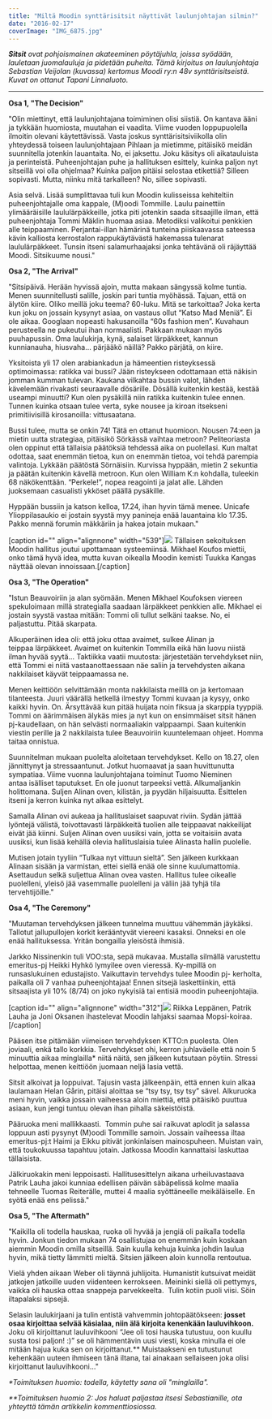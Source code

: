 ```yaml
---
title: "Miltä Moodin synttärisitsit näyttivät laulunjohtajan silmin?"
date: "2016-02-17"
coverImage: "IMG_6875.jpg"
---
```


_**Sitsit** ovat pohjoismainen akateeminen pöytäjuhla, joissa syödään, lauletaan juomalauluja ja pidetään puheita. Tämä kirjoitus on laulunjohtaja Sebastian Veijolan (kuvassa) kertomus Moodi ry:n 48v synttärisitseistä. Kuvat on ottanut Tapani Linnaluoto._

* * *

**Osa 1, "The Decision"**

"Olin miettinyt, että laulunjohtajana toimiminen olisi siistiä. On kantava ääni ja tykkään huomiosta, muutahan ei vaadita. Viime vuoden loppupuolella ilmoitin olevani käytettävissä. Vasta joskus synttärisitsiviikolla olin yhteydessä toiseen laulunjohtajaan Pihlaan ja mietimme, pitäisikö meidän suunnitella jotenkin lauantaita. No, ei jaksettu. Joku käsitys oli aikatauluista ja perinteistä. Puheenjohtajan puhe ja hallituksen esittely, kuinka paljon nyt sitseillä voi olla ohjelmaa? Kuinka paljon pitäisi selostaa etikettiä? Silleen sopivasti. Mutta, niinku mitä tarkalleen? No, sillee sopivasti.

Asia selvä. Lisää sumplittavaa tuli kun Moodin kulisseissa kehiteltiin puheenjohtajalle oma kappale, (M)oodi Tommille. Laulu painettiin ylimääräisille laululärpäkkeille, jotka piti jotenkin saada sitsaajille ilman, että puheenjohtaja Tommi Mäklin huomaa asiaa. Metodiksi valikoitui penkkien alle teippaaminen. Perjantai-illan hämärinä tunteina piiskaavassa sateessa kävin kalliosta kerrostalon rappukäytävästä hakemassa tulenarat laululärpäkkeet. Tunsin itseni salamurhaajaksi jonka tehtävänä oli räjäyttää Moodi. Sitsikuume nousi."

**Osa 2, "The Arrival"**

"Sitsipäivä. Herään hyvissä ajoin, mutta makaan sängyssä kolme tuntia. Menen suunnitellusti salille, joskin pari tuntia myöhässä. Tajuan, että on älytön kiire. Oliko meillä joku teema? 60-luku. Mitä se tarkoittaa? Joka kerta kun joku on jossain kysynyt asiaa, on vastaus ollut “Katso Mad Meniä”. Ei ole aikaa. Googlaan nopeasti hakusanoilla “60s fashion men”. Kuvahaun perusteella ne pukeutui ihan normaalisti. Pakkaan mukaan myös puuhapussin. Oma laulukirja, kynä, salaiset lärpäkkeet, kannun kunnianauha, hiusvaha… pärjääkö näillä? Pakko pärjätä, on kiire.

Yksitoista yli 17 olen arabiankadun ja hämeentien risteyksessä optimoimassa: ratikka vai bussi? Jään risteykseen odottamaan että näkisin jomman kumman tulevan. Kaukana vilkahtaa bussin valot, lähden kävelemään rivakasti seuraavalle dösärille. Dösällä kuitenkin kestää, kestää useampi minuutti? Kun olen pysäkillä niin ratikka kuitenkin tulee ennen. Tunnen kuinka otsaan tulee verta, syke nousee ja kiroan itsekseni primitiivisillä kirosanoilla: vittusaatana.

Bussi tulee, mutta se onkin 74! Tätä en ottanut huomioon. Nousen 74:een ja mietin uutta strategiaa, pitäisikö Sörkässä vaihtaa metroon? Peliteoriasta olen oppinut että tällaisia päätöksiä tehdessä aika on puolellasi. Kun maltat odottaa, saat enemmän tietoa, kun on enemmän tietoa, voi tehdä parempia valintoja. Lykkään päätöstä Sörnäisiin. Kurvissa hyppään, mietin 2 sekuntia ja päätän kuitenkin kävellä metroon. Kun olen William K:n kohdalla, tuleekin 68 näkökenttään. “Perkele!”, nopea reagointi ja jalat alle. Lähden juoksemaan casualisti ykköset päällä pysäkille.

Hyppään bussiin ja katson kelloa, 17.24, ihan hyvin tämä menee. Unicafe Ylioppilasaukio ei jostain syystä myy panineja enää lauantaina klo 17.35. Pakko mennä forumin mäkkäriin ja hakea jotain mukaan."

\[caption id="" align="alignnone" width="539"\]![](https://dl.dropboxusercontent.com/u/80503462/Moodin%20sitsit/IMG_6772.jpg) Tällaisen sekoituksen Moodin hallitus joutui upottamaan systeemiinsä. Mikhael Koufos miettii, onko tämä hyvä idea, mutta kuvan oikealla Moodin kemisti Tuukka Kangas näyttää olevan innoissaan.\[/caption\]

**Osa 3, "The Operation"**

"Istun Beauvoiriin ja alan syömään. Menen Mikhael Koufoksen viereen spekuloimaan millä strategialla saadaan lärpäkkeet penkkien alle. Mikhael ei jostain syystä vastaa mitään: Tommi oli tullut selkäni taakse. No, ei paljastuttu. Pitää skarpata.

Alkuperäinen idea oli: että joku ottaa avaimet, sulkee Alinan ja teippaa lärpäkkeet. Avaimet on kuitenkin Tommilla eikä hän luovu niistä ilman hyvää syytä… Taktiikka vaatii muutosta: järjestetään tervehdykset niin, että Tommi ei niitä vastaanottaessaan näe saliin ja tervehdysten aikana nakkilaiset käyvät teippaamassa ne.

Menen keittiöön selvittämään monta nakkilaista meillä on ja kertomaan tilanteesta. Juuri väärällä hetkellä ilmestyy Tommi kuvaan ja kysyy, onko kaikki hyvin. On. Ärsyttävää kun pitää huijata noin fiksua ja skarppia tyyppiä. Tommi on äärimmäisen älykäs mies ja nyt kun on ensimmäiset sitsit hänen pj-kaudellaan, on hän selvästi normaaliakin valppaampi. Saan kuitenkin viestin perille ja 2 nakkilaista tulee Beauvoiriin kuuntelemaan ohjeet. Homma taitaa onnistua.

Suunnitelman mukaan puolelta aloitetaan tervehdykset. Kello on 18.27, olen jännittynyt ja stressaantunut. Jotkut huomaavat ja saan huvittunutta sympatiaa. Viime vuonna laulunjohtajana toiminut Tuomo Nieminen antaa isälliset taputukset. En ole juonut tarpeeksi vettä. Alkumaljankin holittomana. Suljen Alinan oven, kilistän, ja pyydän hiljaisuutta. Esittelen itseni ja kerron kuinka nyt alkaa esittelyt.

Samalla Alinan ovi aukeaa ja hallituslaiset saapuvat riviin. Sydän jättää lyöntejä välistä, toivottavasti lärpäkkeitä tuolien alle teippaavat nakkeilijat eivät jää kiinni. Suljen Alinan oven uusiksi vain, jotta se voitaisiin avata uusiksi, kun lisää kehällä olevia hallituslaisia tulee Alinasta hallin puolelle.

Mutisen jotain tyyliin “Tulkaa nyt vittuun sieltä”. Sen jälkeen kurkkaan Alinaan sisään ja varmistan, ettei siellä enää ole sinne kuulumattomia. Asettaudun selkä suljettua Alinan ovea vasten. Hallitus tulee oikealle puolelleni, yleisö jää vasemmalle puolelleni ja väliin jää tyhjä tila tervehtijöille."

**Osa 4, "The Ceremony"**

"Muutaman tervehdyksen jälkeen tunnelma muuttuu vähemmän jäykäksi. Tallotut jallupullojen korkit kerääntyvät viereeni kasaksi. Onneksi en ole enää hallituksessa. Yritän bongailla yleisöstä ihmisiä.

Jarkko Nissinenkin tuli VOO:sta, sepä mukavaa. Mustalla silmällä varustettu emeritus-pj Heikki Hyhkö lymyilee oven vieressä. Ky-mpillä on runsaslukuinen edustajisto. Vaikuttavin tervehdys tulee Moodin pj- kerholta, paikalla oli 7 vanhaa puheenjohtajaa! Ennen sitsejä laskettiinkin, että sitsaajista yli 10% (8/74) on joko nykyisiä tai entisiä moodin puheenjohtajia.

\[caption id="" align="alignnone" width="312"\]![](https://dl.dropboxusercontent.com/u/80503462/Moodin%20sitsit/IMG_6792.jpg) Riikka Leppänen, Patrik Lauha ja Joni Oksanen ihastelevat Moodin lahjaksi saamaa Mopsi-koiraa.\[/caption\]

Pääsen itse pitämään viimeisen tervehdyksen KTTO:n puolesta. Olen joviaali, enkä tallo korkkia. Tervehdykset ohi, kerron juhlaväelle että noin 5 minuuttia aikaa minglailla\* niitä näitä, sen jälkeen kutsutaan pöytiin. Stressi helpottaa, menen keittiöön juomaan neljä lasia vettä.

Sitsit alkoivat ja loppuivat. Tajusin vasta jälkeenpäin, että ennen kuin alkaa laulamaan Helan Gårin, pitäisi aloittaa se “tsy tsy, tsy tsy” sävel. Alkuruoka meni hyvin, vaikka jossain vaiheessa aloin miettiä, että pitäisikö puuttua asiaan, kun jengi tuntuu olevan ihan pihalla säkeistöistä.

Pääruoka meni mallikkaasti.  Tommin puhe sai raikuvat aplodit ja salassa loppuun asti pysynyt (M)oodi Tommille samoin. Jossain vaiheessa iltaa emeritus-pj:t Haimi ja Eikku pitivät jonkinlaisen mainospuheen. Muistan vain, että toukokuussa tapahtuu jotain. Jatkossa Moodin kannattaisi laskuttaa tällaisista.

Jälkiruokakin meni leppoisasti. Hallitusesittelyn aikana urheiluvastaava Patrik Lauha jakoi kunniaa edellisen päivän säbäpelissä kolme maalia tehneelle Tuomas Reiterälle, muttei 4 maalia syöttäneelle meikäläiselle. En syötä enää ens pelissä."

**Osa 5, "The Aftermath"**

"Kaikilla oli todella hauskaa, ruoka oli hyvää ja jengiä oli paikalla todella hyvin. Jonkun tiedon mukaan 74 osallistujaa on enemmän kuin koskaan aiemmin Moodin omilla sitseillä. Sain kuulla kehuja kuinka johdin laulua hyvin, mikä tietty lämmitti mieltä. Sitsien jälkeen aloin kunnolla rentoutua.

Vielä yhden aikaan Weber oli täynnä juhlijoita. Humanistit kutsuivat meidät jatkojen jatkoille uuden viidenteen kerrokseen. Meininki siellä oli pettymys, vaikka oli hauska ottaa snappeja parvekkeelta.  Tulin kotiin puoli viisi. Söin iltapalaksi sipsejä.

Selasin laulukirjaani ja tulin entistä vahvemmin johtopäätökseen: **josset osaa kirjoittaa selvää käsialaa, niin älä kirjoita kenenkään lauluvihkoon.** Joku oli kirjoittanut lauluvihkooni “Jee oli tosi hauska tutustuu, oon kuullu susta tosi paljon! :)” se oli hämmentävin uusi viesti, koska minulla ei ole mitään hajua kuka sen on kirjoittanut.\*\* Muistaakseni en tutustunut kehenkään uuteen ihmiseen tänä iltana, tai ainakaan sellaiseen joka olisi kirjoittanut lauluvihkooni…"

_\*Toimituksen huomio: todella, käytetty sana oli "minglailla"._

_\*\*Toimituksen huomio 2: Jos haluat paljastaa itsesi Sebastianille, ota yhteyttä tämän artikkelin kommenttiosiossa._
